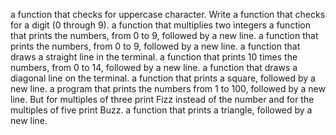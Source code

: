 a function that checks for uppercase character.
Write a function that checks for a digit (0 through 9).
a function that multiplies two integers
a function that prints the numbers, from 0 to 9, followed by a new line.
a function that prints the numbers, from 0 to 9, followed by a new line.
a function that draws a straight line in the terminal.
a function that prints 10 times the numbers, from 0 to 14, followed by a new line.
a function that draws a diagonal line on the terminal.
a function that prints a square, followed by a new line.
a program that prints the numbers from 1 to 100, followed by a new line. But for multiples of three print Fizz instead of the number and for the multiples of five print Buzz.
a function that prints a triangle, followed by a new line.

